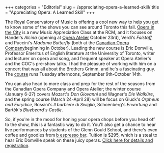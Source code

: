 +++
categories = "Editorial"
slug = /appreciating-opera-a-learned-skill/
title = "Appreciating Opera: A Learned Skill"
+++

The Royal Conservatory of Music is offering a cool new way to help you get to know some of the shows you can see around Toronto this fall. [Opera in the City](http://files.rc.mu/RoyalConservatorySchool/2014/Jul30/NEWMusicAppreciationClasses_3.html) is a new Music Appreciation Class at the RCM, and it focuses on Handel's _Alcina_ (opening at [Opera Atelier](http://www.operaatelier.com/season/14-15-season/) October 23rd), Verdi's _Falstaff,_ and Puccini's _Madama Butterfly_ (both at the [Canadian Opera Company](http://www.coc.ca/PerformancesAndTickets/1415Season.aspx)beginning in October). Leading the new course is Eric Domville, Professor Emeritus of English literature at the University of Toronto, writer and lecturer on opera and song, and frequent speaker at Opera Atelier's and the COC's pre-show talks. I had the pleasure of working with him on a concert that was all about the Brothers Grimm, and he's a fascinating guy. The [course](http://files.rc.mu/RoyalConservatorySchool/2014/Jul30/NEWMusicAppreciationClasses_3.html) runs Tuesday afternoons, September 9th-October 14th.

You can also head to more class and prep for the rest of the seasons from the Canadian Opera Company and Opera Atelier; the winter course (January 6-27) covers Mozart's _Don Giovanni_ and Wagner's _Die Walküre_, and the spring course (March 24-April 28) will be focus on Gluck's _Orpheus and Eurydice_, Rossini's _Il barbiere di Siviglia_, Schoenberg's _Erwartung_ and Bartòk's _Bluebeard's Castle_.

So, if you're in the mood for honing your opera chops before you head off to the show, this is a fantastic way to do it. You'll also get a chance to hear live performances by students of the Glenn Gould School, and there's even coffee and goodies from [b espresso bar](http://bespressobar.ca/). Tuition is $295, which is a steal to hear Eric Domville speak on these juicy operas. [Click here for details and registration](http://files.rc.mu/RoyalConservatorySchool/2014/Jul30/NEWMusicAppreciationClasses_3.html).
